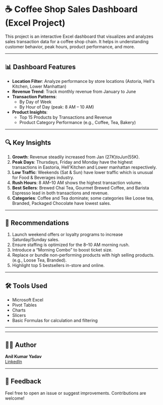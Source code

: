 # ☕ Coffee Shop Sales Dashboard (Excel Project)

This project is an interactive Excel dashboard that visualizes and analyzes sales transaction data for a coffee shop chain. It helps in understanding customer behavior, peak hours, product performance, and more.

---

## 📊 Dashboard Features

- **Location Filter**: Analyze performance by store locations (Astoria, Hell's Kitchen, Lower Manhattan)
- **Revenue Trend**: Track monthly revenue from January to June
- **Transaction Patterns**:
  - By Day of Week
  - By Hour of Day (peak: 8 AM – 10 AM)
- **Product Insights**:
  - Top 15 Products by Transactions and Revenue
  - Product Category Performance (e.g., Coffee, Tea, Bakery)

---

## 🔍 Key Insights

1. **Growth**: Revenue steadily increased from Jan ($27K) to Jun ($55K).
2. **Peak Days**: Thursdays, Friday and Monday have the highest transactions in  Eastoria, Hell'Kitchen and Lower manhattan respectively.
3. **Low Traffic**: Weekends (Sat & Sun) have lower traffic which is  unusual for Food & Beverages industry.
4. **Rush Hours**: 8 AM–10 AM shows the highest transaction volume.
5. **Best Sellers**: Brewed Chai Tea, Gourmet Brewed Coffee, and Barista Espresso lead in both transactions and revenue.
6. **Categories**: Coffee and Tea dominate; some categories like Loose tea, Branded, Packaged Chocolate have lowest sales.

---

## 🎯 Recommendations

1. Launch weekend offers or loyalty programs to increase Saturday/Sunday sales.
2. Ensure staffing is optimized for the 8–10 AM morning rush.
3. Introduce a “Morning Combo” to boost ticket size.
4. Replace or bundle non-performing products with high selling products. (e.g., Loose Tea, Branded).
5. Highlight top 5 bestsellers in-store and online.

---

## 🛠 Tools Used

- Microsoft Excel
- Pivot Tables
- Charts
- Slicers
- Basic Formulas for calculation and filtering

---

---

## 🙋‍♂️ Author

**Anil Kumar Yadav**  
[LinkedIn](https://www.linkedin.com/in/anil-yadav1795/)

---

## 💬 Feedback

Feel free to open an issue or suggest improvements. Contributions are welcome!
